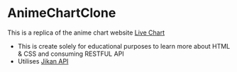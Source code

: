 # AnimeChartClone

This is a replica of the anime chart website [Live Chart](https://livechart.me)

- This is create solely for educational purposes to learn more about HTML & CSS and consuming RESTFUL API
- Utilises [Jikan API](https://jikan.moe/)
